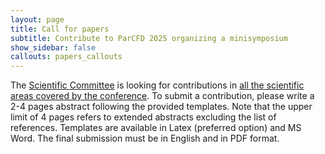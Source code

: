 ```yaml
---
layout: page
title: Call for papers
subtitle: Contribute to ParCFD 2025 organizing a minisymposium
show_sidebar: false
callouts: papers_callouts
---
```


<!-- {% include notification.html message="Site under construction, information will be updated very soon." %} -->

The [Scientific Committee](https://enes-merida.github.io/ParCFD2025.github.io/committees/) is looking for contributions in [all the scientific areas covered by the conference](https://enes-merida.github.io/ParCFD2025.github.io/). To submit a contribution, please write a 2-4 pages abstract following the provided templates. Note that the upper limit of 4 pages refers to extended abstracts excluding the list of references. Templates are available in Latex (preferred option) and MS Word. The final submission must be in English and in PDF format.

<!--

If you would like to contribute to one of the mini-symposia, the list of the accepted ones can be found on the mini-symposium page.

Important dates for submitting an abstract:

The abstract submission opens on March 14, 2024
The submission deadline is June 5th, 2024 (extended from May 01, 2024), midnight Central European Summer Time (CEST)
The authors will be informed about acceptance / rejection latest until July 3rd, 2024
All abstracts will be reviewed and acceptance will be communicated to the authors in due time. All accepted abstracts will be available online on the Conference website. Each speaker is allowed to give only one presentation, except for keynote speakers, who are allowed to give a second presentation besides.

Abstracts can be submitted using the following portal (tal vez un formulario de google o vía correo electrónico).

**NOTE**:

To submit an abstract (and for registration later on) you need to create a conftool user account.
Please provide valid name, address, and email address, since these will be used later for sending you relevant information about your submission.
In case you used conftool before, please note that your user account of former conferences is not valid any more.
After creating an accound you will be able to select "Submit Contribution" (opening on March 14, 2024).
Please enter all required details for your contribution into the submission form (marked by asterisk) and proceed.
Until the submission deadline, you can update your contribution details or withdraw the contribution.
Deadlines and relative updates can be found on the [key dates and registration page](https://enes-merida.github.io/ParCFD2025.github.io/key-dates-registration/).

-->